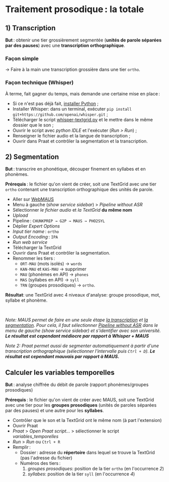 # Traitement prosodique : la totale

## 1) Transcription
**But** : obtenir une tier grossièrement segmentée (**unités de parole séparées par des pauses**) avec une **transcription orthographique**.

### Façon simple
→ Faire à la main une transcription grossière dans une tier `ortho`.

### Façon technique (Whisper)
À terme, fait gagner du temps, mais demande une certaine mise en place :

- Si ce n'est pas déjà fait, [installer Python](https://www.python.org/downloads/) ;
- Installer Whisper: dans un terminal, exécuter `pip install git+https://github.com/openai/whisper.git` ;
- Télécharger le script [whisper-textgrid.py](whisper-textgrid.py) et le mettre dans le même dossier que le son ;
- Ouvrir le script avec *python IDLE* et l'exécuter (*Run > Run*) ;
- Renseigner le fichier audio et la langue de transcription ;
- Ouvrir dans Praat et contrôler la segmentation et la transcription.


## 2) Segmentation

**But** : transcrire en phonétique, découper finement en syllabes et en phonèmes.

**Prérequis** : le fichier qu'on vient de créer, soit une TextGrid avec une tier `ortho` contenant une transcription orthographique des unités de parole.

- Aller sur [WebMAUS](https://clarin.phonetik.uni-muenchen.de/BASWebServices/interface/WebMAUSGeneral)
- Menu à gauche (*show service sidebar*) > *Pipeline without ASR*
- Sélectionner *le fichier audio* et *la TextGrid* **du même nom**
- *Upload*
- Pipeline : `CHUNKPREP → G2P → MAUS → PHO2SYL`
- Déplier *Expert Options*
- *Input tier name* : `ortho`
- *Output Encoding* : `IPA`
- *Run web service*
- Télécharger la TextGrid
- Ouvrir dans Praat et contrôler la segmentation.
- Renommer les tiers :
	- `ORT-MAU` (mots isolés) → `words`
	- `KAN-MAU` et `KAS-MAU` → supprimer
	- `MAU` (phonèmes en API) → `phones`
	- `MAS` (syllabes en API) → `syll`
	- `TRN` (groupes prosodiques) → `ortho`.

**Résultat**: une TextGrid avec 4 niveaux d'analyse: groupe prosodique, mot, syllabe et phonème.

<br>

*Note: MAUS permet de faire en une seule étape <u>la transcription</u> et <u>la segmentation</u>. Pour cela, il faut sélectionner <u>Pipeline without ASR</u> dans le menu de gauche (show service sidebar) et s'identifier avec son université. **Le résultat est cependant médiocre par rapport à Whisper + MAUS***

*Note 2: Praat permet aussi de segmenter automatiquement à partir d'une transcription orthographique (sélectionner l'intervalle puis `Ctrl + D`). **Le résultat est cependant mauvais par rapport à MAUS.***


## Calculer les variables temporelles

**But** : analyse chiffrée du débit de parole (rapport phonèmes/groupes prosodiques)

**Prérequis** : le fichier qu'on vient de créer avec MAUS, soit une TextGrid avec une tier pour les **groupes prosodiques** (unités de paroles séparées par des pauses) et une autre pour les **syllabes**.

- Contrôler que le son et la TextGrid ont le même nom (à part l'extension)
- Ouvrir Praat
- *Praat* > *Open Praat script...* > sélectionner le script *variables_temporelles*
- *Run* > *Run* ou `Ctrl + R`
- Remplir : 
	- Dossier : adresse du **répertoire** dans lequel se trouve la TextGrid (pas l'adresse du fichier)
	- Numéros des tiers :
		1. *groupes prosodiques*: position de la tier `ortho` (en l'occurrence *2*)
		2. *syllabes*: position de la tier `syll` (en l'occurrence *4*)

